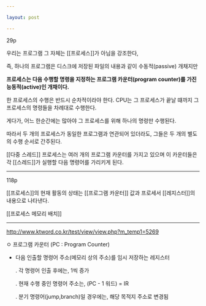 ```yaml
---

layout: post

---
```


29p

우리는 프로그램 그 자체는 [[프로세스]]가 아님을 강조한다,

즉, 하나의 프로그램은 디스크에 저장된 파일의 내용과 같이 수동적(passive) 개채지만 

**프로세스는 다음 수행할 명령을 지정하는 프로그램 카운터(program counter)를 가진 능동적(active)인 개채이다.**

한 프로세스의 수행은 반드시 순차적이라야 한다. CPU는 그 프로세스가 끝날 떄까지 그 프로세스의 명령들을 차례대로 수행한다.

게다가, 어느 한순간에는 많아야 그 프로세스를 위해 하나의 명령만 수행된다.

따라서 두 개의 프로세스가 동일한 프로그램과 연관되어 있더라도, 그들은 두 개의 별도의 수행 순서로 간주된다.

[[다중 스레드]] 프로세스는 여러 개의 프로그램 카운터를 가지고 있으며 이 카운터들은 각 [[스레드]]가 실행할 다음 명령어를 가리키게 된다.

***

118p

[[프로세스]]의 현재 활동의 상태는 [[프로그램 카운터]] 값과 프로세서 [[레지스터]]의 내용으로 나타낸다.

[[프로세스 메모리 배치]]

***

<http://www.ktword.co.kr/test/view/view.php?m_temp1=5269>

ㅇ 프로그램 카운터 (PC : Program Counter)

- 다음 인출할 명령어 주소(메모리 상의 주소)를 임시 저장하는 레지스터

   . 각 명령어 인출 후에는, 1씩 증가

   . 현재 수행 중인 명령어 주소는, (PC - 1 워드) = IR

   . 분기 명령어(jump,branch)일 경우에는, 해당 목적지 주소로 변경됨
